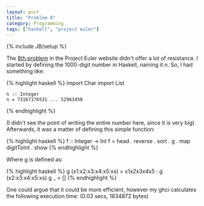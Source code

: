 ```yaml
---
layout: post
title: "Problem 8"
category: Programming
tags: ["hashell", "project euler"]
---
```

{% include JB/setup %}

The [8th problem](http://projecteuler.net/index.php?section=problems&id=8) in
the Project Euler website didn't offer a lot of resistance. I started by
defining the 1000-digit number in Haskell, naming it n. So, I had something
like: 

{% highlight haskell %}
    import Char 
    import List 
    
    n :: Integer 
    n = 73167176531 ... 52963450 
{% endhighlight %}
    
(I didn't see the point of writing the entire number here, since it is very big).
Afterwards, it was a matter of defining this simple function: 

{% highlight haskell %}
    f :: Integer -> Int 
    f = head . reverse . sort . g . map digitToInt . show 
{% endhighlight %}
    
Where g is defined as: 

{% highlight haskell %}
    g (x1:x2:x3:x4:x5:xs) = x1*x2*x3*x4*x5 : g (x2:x3:x4:x5:xs) 
    g _ = []
{% endhighlight %}
    
One could argue that it could be more efficient, however my ghci calculates the following execution time: (0.03
secs, 1834872 bytes)

